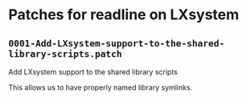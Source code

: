 # Patches for readline on LXsystem

## `0001-Add-LXsystem-support-to-the-shared-library-scripts.patch`

Add LXsystem support to the shared library scripts

This allows us to have properly named library symlinks.

